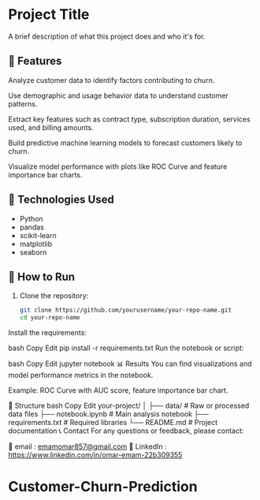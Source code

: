# Project Title

A brief description of what this project does and who it's for.

## 📌 Features
Analyze customer data to identify factors contributing to churn.

Use demographic and usage behavior data to understand customer patterns.

Extract key features such as contract type, subscription duration, services used, and billing amounts.

Build predictive machine learning models to forecast customers likely to churn.

Visualize model performance with plots like ROC Curve and feature importance bar charts.

## 🧠 Technologies Used

- Python
- pandas
- scikit-learn
- matplotlib
- seaborn

## 🚀 How to Run

1. Clone the repository:
   ```bash
   git clone https://github.com/yourusername/your-repo-name.git
   cd your-repo-name
Install the requirements:

bash
Copy
Edit
pip install -r requirements.txt
Run the notebook or script:

bash
Copy
Edit
jupyter notebook
📊 Results
You can find visualizations and model performance metrics in the notebook.

Example: ROC Curve with AUC score, feature importance bar chart.

📁 Structure
bash
Copy
Edit
your-project/
│
├── data/             # Raw or processed data files
├── notebook.ipynb    # Main analysis notebook
├── requirements.txt  # Required libraries
└── README.md         # Project documentation
📞 Contact
For any questions or feedback, please contact:

📧 email : emamomar857@gmail.com
🔗 LinkedIn : https://www.linkedin.com/in/omar-emam-22b309355
# Customer-Churn-Prediction
